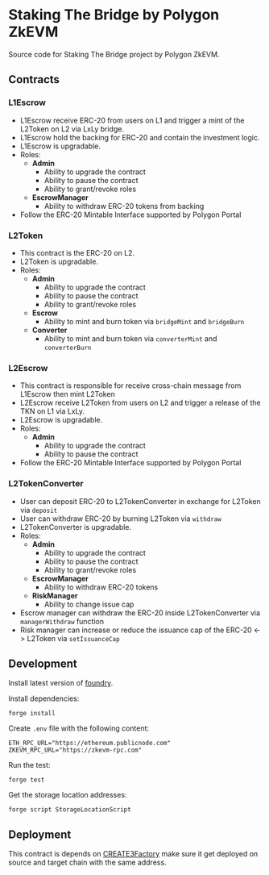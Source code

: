 # Staking The Bridge by Polygon ZkEVM

Source code for Staking The Bridge project by Polygon ZkEVM.

## Contracts

### L1Escrow

- L1Escrow receive ERC-20 from users on L1 and trigger a mint of the L2Token on L2
  via LxLy bridge.
- L1Escrow hold the backing for ERC-20 and contain the investment logic.
- L1Escrow is upgradable.
- Roles:
  - **Admin**
    - Ability to upgrade the contract
    - Ability to pause the contract
    - Ability to grant/revoke roles
  - **EscrowManager**
    - Ability to withdraw ERC-20 tokens from backing
- Follow the ERC-20 Mintable Interface supported by Polygon Portal

### L2Token

- This contract is the ERC-20 on L2.
- L2Token is upgradable.
- Roles:
  - **Admin**
    - Ability to upgrade the contract
    - Ability to pause the contract
    - Ability to grant/revoke roles
  - **Escrow**
    - Ability to mint and burn token via `bridgeMint` and `bridgeBurn`
  - **Converter**
    - Ability to mint and burn token via `converterMint` and `converterBurn`

### L2Escrow

- This contract is responsible for receive cross-chain message from
  L1Escrow then mint L2Token
- L2Escrow receive L2Token from users on L2 and trigger a release of the TKN
  on L1 via LxLy.
- L2Escrow is upgradable.
- Roles:
  - **Admin**
    - Ability to upgrade the contract
    - Ability to pause the contract
- Follow the ERC-20 Mintable Interface supported by Polygon Portal

### L2TokenConverter

- User can deposit ERC-20 to L2TokenConverter in exchange for L2Token via `deposit`
- User can withdraw ERC-20 by burning L2Token via `withdraw`
- L2TokenConverter is upgradable.
- Roles:
  - **Admin**
    - Ability to upgrade the contract
    - Ability to pause the contract
    - Ability to grant/revoke roles
  - **EscrowManager**
    - Ability to withdraw ERC-20 tokens
  - **RiskManager**
    - Ability to change issue cap
- Escrow manager can withdraw the ERC-20 inside L2TokenConverter via `managerWithdraw`
  function
- Risk manager can increase or reduce the issuance cap of the ERC-20 <-> L2Token
  via `setIssuanceCap`

## Development

Install latest version of [foundry](https://github.com/foundry-rs/foundry).

Install dependencies:

```shell
forge install
```

Create `.env` file with the following content:

```shell
ETH_RPC_URL="https://ethereum.publicnode.com"
ZKEVM_RPC_URL="https://zkevm-rpc.com"
```

Run the test:

```shell
forge test
```

Get the storage location addresses:

```shell
forge script StorageLocationScript
```

## Deployment

This contract is depends on [CREATE3Factory](https://github.com/ZeframLou/create3-factory)
make sure it get deployed on source and target chain with the same address.
